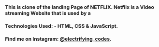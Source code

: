 ### This is clone of the landing Page of NETFLIX. Netflix is a Video streaming Website that is used by a

### Technologies Used: - HTML, CSS & JavaScript.

### Find me on Instagram: [@electrifying_codes][instagram].

[instagram]: https://www.instagram.com/electrifying_codes
